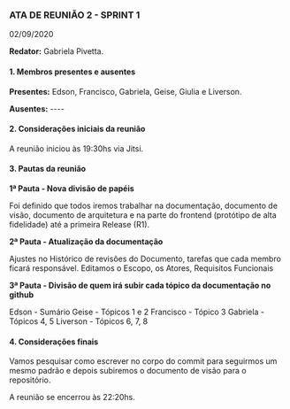 
### ATA DE REUNIÃO 2 - SPRINT 1
02/09/2020

**Redator:** Gabriela Pivetta.

#### 1. Membros presentes e ausentes

**Presentes:** Edson, Francisco, Gabriela, Geise, Giulia e Liverson.

**Ausentes:** ----

#### 2. Considerações iniciais da reunião

A reunião iniciou às 19:30hs via Jitsi.

#### 3. Pautas da reunião

**1ª Pauta - Nova divisão de papéis**

Foi definido que todos iremos trabalhar na documentação, documento de visão, documento de arquitetura e na parte do frontend (protótipo de alta fidelidade) até a primeira Release (R1).

**2ª Pauta - Atualização da documentação**

Ajustes no Histórico de revisões do Documento, tarefas que cada membro ficará responsável. Editamos o Escopo, os Atores, Requisitos Funcionais

**3ª Pauta - Divisão de quem irá subir cada tópico da documentação no github**

Edson - Sumário
Geise - Tópicos 1 e 2
Francisco - Tópico 3
Gabriela - Tópicos 4, 5
Liverson - Tópicos 6, 7, 8

#### 4. Considerações finais

Vamos pesquisar como escrever no corpo do commit para seguirmos um mesmo padrão e depois subiremos o documento de visão para o repositório.

A reunião se encerrou às 22:20hs.